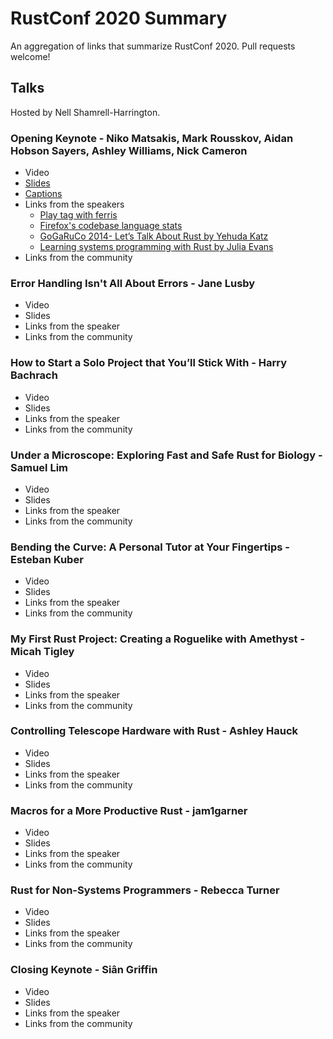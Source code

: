 # RustConf 2020 Summary

An aggregation of links that summarize RustConf 2020. Pull requests welcome!

## Talks

Hosted by Nell Shamrell-Harrington.

### Opening Keynote - Niko Matsakis, Mark Rousskov, Aidan Hobson Sayers, Ashley Williams, Nick Cameron

- Video
- [Slides](https://docs.google.com/presentation/d/e/2PACX-1vSA_hS_o_sOgosYSbT5MnasFBSYxTLCJWjjTX8lqoKm5P8AqAp9wSIa9uYzfd60yFrm1DCjU_dI3AxC/pub)
- [Captions](https://thisten.co/pfztb/lYo8glHi1hrTchpZltj5s2eyiJfpHMw0kWMazmAw)
- Links from the speakers
  - [Play tag with ferris](https://aaronerhardt.gitlab.io/crab-tag)
  - [Firefox's codebase language stats](https://www.openhub.net/p/firefox/analyses/latest/languages_summary)
  - [GoGaRuCo 2014- Let’s Talk About Rust by Yehuda Katz](https://www.youtube.com/watch?v=ySW6Yk_DerY)
  - [Learning systems programming with Rust by Julia Evans](https://jvns.ca/blog/2016/09/11/rustconf-keynote/)
- Links from the community

### Error Handling Isn't All About Errors - Jane Lusby

- Video
- Slides
- Links from the speaker
- Links from the community

### How to Start a Solo Project that You’ll Stick With - Harry Bachrach

- Video
- Slides
- Links from the speaker
- Links from the community

### Under a Microscope: Exploring Fast and Safe Rust for Biology - Samuel Lim

- Video
- Slides
- Links from the speaker
- Links from the community

### Bending the Curve: A Personal Tutor at Your Fingertips - Esteban Kuber

- Video
- Slides
- Links from the speaker
- Links from the community

### My First Rust Project: Creating a Roguelike with Amethyst - Micah Tigley

- Video
- Slides
- Links from the speaker
- Links from the community

### Controlling Telescope Hardware with Rust - Ashley Hauck

- Video
- Slides
- Links from the speaker
- Links from the community

### Macros for a More Productive Rust - jam1garner

- Video
- Slides
- Links from the speaker
- Links from the community

### Rust for Non-Systems Programmers - Rebecca Turner

- Video
- Slides
- Links from the speaker
- Links from the community

### Closing Keynote - Siân Griffin

- Video
- Slides
- Links from the speaker
- Links from the community
